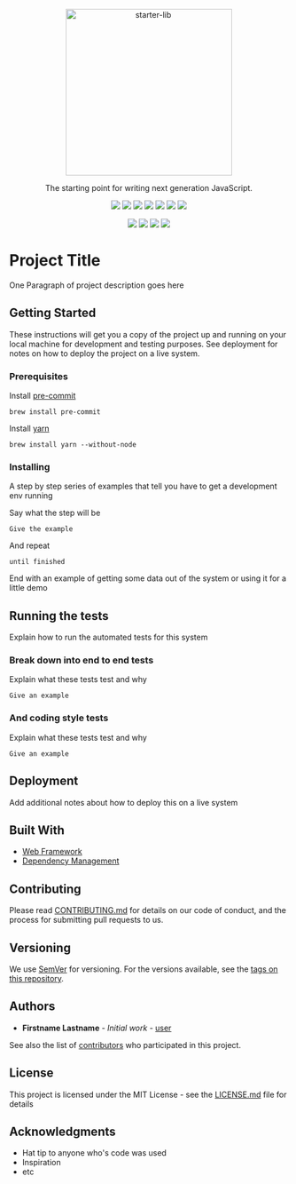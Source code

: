 <p align="center">
  <img alt="starter-lib" src="https://octodex.github.com/images/labtocat.png" width="300">
</p>

<p align="center">
  The starting point for writing next generation JavaScript.
</p>

<p align="center">
  <a title="version" href="https://www.npmjs.com/package/@atelljohannsmothers/starter-lib"><img src="https://img.shields.io/npm/v/@atelljohannsmothers/starter-lib/latest.svg"></a>
  <a title="license" href="https://opensource.org/licenses/MIT"><img src="https://img.shields.io/npm/l/@atelljohannsmothers/starter-lib.svg"></a>
  <a title="build status" href="https://travis-ci.org/atelljohannsmothers/starter-lib"><img src="https://travis-ci.org/atelljohannsmothers/starter-lib.svg?branch=master"></a>
  <a title="dependencies status" href="https://david-dm.org/atelljohannsmothers/starter-lib"><img src="https://david-dm.org/atelljohannsmothers/starter-lib/status.svg"/></a>
  <a title="devDependencies status" href="https://david-dm.org/atelljohannsmothers/starter-lib?type=dev"><img src="https://david-dm.org/atelljohannsmothers/starter-lib/dev-status.svg"/></a>
  <a title="code coverage" href="https://codecov.io/gh/atelljohannsmothers/starter-lib"><img src="https://codecov.io/gh/atelljohannsmothers/starter-lib/branch/master/graph/badge.svg"></a>
  <a title="code quality" href="https://bettercodehub.com/results/atelljohannsmothers/starter-lib"><img src="https://bettercodehub.com/edge/badge/atelljohannsmothers/starter-lib?branch=master"></a>
</p>

<p align="center">
  <a title="semantic-release" href="https://github.com/semantic-release/semantic-release"><img src="https://img.shields.io/badge/%20%20%F0%9F%93%A6%F0%9F%9A%80-semantic--release-e10079.svg"></a>
  <a title="styled with prettier" href="https://github.com/prettier/prettier"><img src="https://img.shields.io/badge/styled_with-prettier-ff69b4.svg"></a>
  <a title="greenkeeper enabled" href="https://github.com/greenkeeperio/greenkeeper"><img src="https://badges.greenkeeper.io/atelljohannsmothers/starter-lib.svg"></a>
  <a title="commitizen friendly" href="http://commitizen.github.io/cz-cli/"><img src="https://img.shields.io/badge/commitizen-friendly-brightgreen.svg"></a>
</p>

# Project Title

One Paragraph of project description goes here

## Getting Started

These instructions will get you a copy of the project up and running on your local machine for development and testing purposes. See deployment for notes on how to deploy the project on a live system.

### Prerequisites

Install [pre-commit](http://pre-commit.com/)

```
brew install pre-commit
```

Install [yarn](https://yarnpkg.com/)

```
brew install yarn --without-node
```

### Installing

A step by step series of examples that tell you have to get a development env running

Say what the step will be

```
Give the example
```

And repeat

```
until finished
```

End with an example of getting some data out of the system or using it for a little demo

## Running the tests

Explain how to run the automated tests for this system

### Break down into end to end tests

Explain what these tests test and why

```
Give an example
```

### And coding style tests

Explain what these tests test and why

```
Give an example
```

## Deployment

Add additional notes about how to deploy this on a live system

## Built With

* [Web Framework](https://web-framework.com/)
* [Dependency Management](https://dependency-management.com/)

## Contributing

Please read [CONTRIBUTING.md](CONTRIBUTING.md) for details on our code of conduct, and the process for submitting pull requests to us.

## Versioning

We use [SemVer](http://semver.org/) for versioning. For the versions available, see the [tags on this repository](https://github.com/user/repo/tags).

## Authors

* **Firstname Lastname** - *Initial work* - [user](https://github.com/user)

See also the list of [contributors](https://github.com/user/repo/contributors) who participated in this project.

## License

This project is licensed under the MIT License - see the [LICENSE.md](LICENSE.md) file for details

## Acknowledgments

* Hat tip to anyone who's code was used
* Inspiration
* etc
